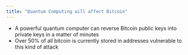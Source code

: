 ```yaml
---
title: "Quantum Computing will affect Bitcoin"
---
```


- A powerful quantum computer can reverse Bitcoin public keys into private keys in a matter of minutes
- Over 50% of all bitcoin is currently stored in addresses vulnerable to this kind of attack